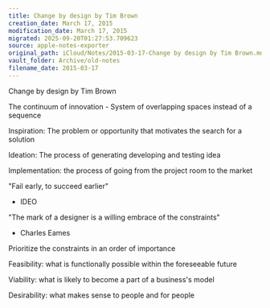 ```yaml
---
title: Change by design by Tim Brown
creation_date: March 17, 2015
modification_date: March 17, 2015
migrated: 2025-09-20T01:27:53.709623
source: apple-notes-exporter
original_path: iCloud/Notes/2015-03-17-Change by design by Tim Brown.md
vault_folder: Archive/old-notes
filename_date: 2015-03-17
---
```



Change by design by Tim Brown

The continuum of innovation - System of overlapping spaces instead of a sequence

Inspiration: The problem or opportunity that motivates the search for a solution

Ideation: The process of generating developing and testing idea

Implementation: the process of going from the project room to the market

"Fail early, to succeed earlier"
- IDEO

"The mark of a designer is a willing embrace of the constraints"
- Charles Eames

Prioritize the constraints in an order of importance

Feasibility: what is functionally possible within the foreseeable future

Viability: what is likely to become a part of a business's model

Desirability: what makes sense to people and for people

